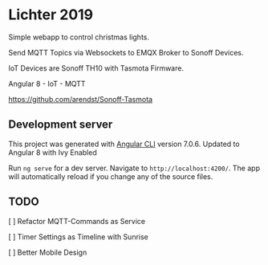 # Lichter 2019

Simple webapp to control christmas lights.

Send MQTT Topics via Websockets to EMQX Broker to Sonoff Devices.

IoT Devices are Sonoff TH10 with Tasmota Firmware.

Angular 8 - IoT -  MQTT

https://github.com/arendst/Sonoff-Tasmota



## Development server
This project was generated with [Angular CLI](https://github.com/angular/angular-cli) version 7.0.6.
Updated to Angular 8 with Ivy Enabled


Run `ng serve` for a dev server. Navigate to `http://localhost:4200/`. The app will automatically reload if you change any of the source files.




## TODO

[ ] Refactor MQTT-Commands as Service

[ ] Timer Settings as Timeline with Sunrise

[ ] Better Mobile Design
